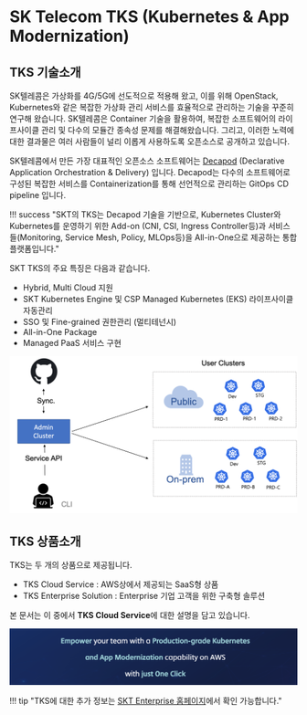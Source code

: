 
# SK Telecom TKS (Kubernetes & App Modernization)

## TKS 기술소개

SK텔레콤은 가상화를 4G/5G에 선도적으로 적용해 왔고, 이를 위해 OpenStack, Kubernetes와 같은 복잡한 가상화 관리 서비스를 효율적으로 관리하는 기술을 꾸준히 연구해 왔습니다. SK텔레콤은 Container 기술을 활용하여, 복잡한 소프트웨어의 라이프사이클 관리 및 다수의 모듈간 종속성 문제를 해결해왔습니다. 그리고, 이러한 노력에 대한 결과물은 여러 사람들이 널리 이롭게 사용하도록 오픈소스로 공개하고 있습니다.

SK텔레콤에서 만든 가장 대표적인 오픈소스 소프트웨어는 <a href="https://openinfradev.github.io/decapod-docs/" target="_blank">Decapod</a> (Declarative Application Orchestration & Delivery) 입니다. Decapod는 다수의 소프트웨어로 구성된 복잡한 서비스를 Containerization를 통해 선언적으로 관리하는 GitOps CD pipeline 입니다.

!!! success "SKT의 TKS는 Decapod 기술을 기반으로, Kubernetes Cluster와 Kubernetes를 운영하기 위한 Add-on (CNI, CSI, Ingress Controller등)과 서비스들(Monitoring, Service Mesh, Policy, MLOps등)을 All-in-One으로 제공하는 통합 플랫폼입니다."

SKT TKS의 주요 특징은 다음과 같습니다.

- Hybrid, Multi Cloud 지원
- SKT Kubernetes Engine 및 CSP Managed Kubernetes (EKS) 라이프사이클 자동관리
- SSO 및 Fine-grained 권한관리 (멀티테넌시)
- All-in-One Package
- Managed PaaS 서비스 구현

![TKS](./assets/images/tksre21arch.png)

## TKS 상품소개

TKS는 두 개의 상품으로 제공됩니다.

- TKS Cloud Service : AWS상에서 제공되는 SaaS형 상품
- TKS Enterprise Solution : Enterprise 기업 고객을 위한 구축형 솔루션

본 문서는 이 중에서 **TKS Cloud Service**에 대한 설명을 담고 있습니다.

![promotion](./assets/images/tkscloud-catchphrase.png)


!!! tip "TKS에 대한 추가 정보는 <a href="https://www.sktenterprise.com/product/detail/236" target="_blank">SKT Enterprise 홈페이지</a>에서 확인 가능합니다."
